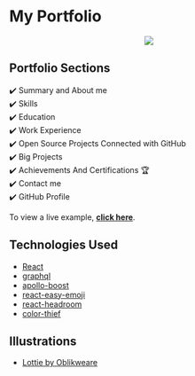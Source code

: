 # My Portfolio


<p align="center">
  <kbd>
<img src="./assets/images/porfolio_recording.gif"></img>
  </kbd>
</p>

## Portfolio Sections
✔️ Summary and About me\
✔️ Skills\
✔️ Education\
✔️ Work Experience\
✔️ Open Source Projects Connected with GitHub\
✔️ Big Projects\
✔️ Achievements And Certifications 🏆\
✔️ Contact me\
✔️ GitHub Profile

To view a live example, **[click here](https://MaishaMasnoon.github.io/developerFolio/)**.

## Technologies Used 

- [React](https://reactjs.org/)
- [graphql](https://graphql.org/)
- [apollo-boost](https://www.apollographql.com/docs/react/get-started/)
- [react-easy-emoji](https://github.com/appfigures/react-easy-emoji)
- [react-headroom](https://github.com/KyleAMathews/react-headroom)
- [color-thief](https://github.com/lokesh/color-thief)

## Illustrations
- [Lottie by Oblikweare](https://lottiefiles.com/oblikweare)